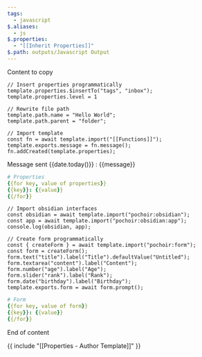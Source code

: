 ```yaml
---
tags:
  - javascript
$.aliases:
  - js
$.properties:
  - "[[Inherit Properties]]"
$.path: outputs/Javascript Output
---
```

Content to copy

```pochoir-js
// Insert properties programmatically
template.properties.$insertTo("tags", "inbox");
template.properties.level = 1
```

```pochoir-js
// Rewrite file path
template.path.name = "Hello World";
template.path.parent = "folder";
```

```pochoir-js
// Import template
const fn = await template.import("[[Functions]]");
template.exports.message = fn.message();
fn.addCreated(template.properties);
```

Message sent {{date.today()}} : {{message}}

```yml
# Properties
{{for key, value of properties}}
{{key}}: {{value}}
{{/for}}
```

```pochoir-js disabled
// Import obsidian interfaces
const obsidian = await template.import("pochoir:obsidian");
const app = await template.import("pochoir:obsidian:app");
console.log(obsidian, app);
```

```pochoir-js
// Create form programmatically
const { createForm } = await template.import("pochoir:form");
const form = createForm();
form.text("title").label("Title").defaultValue("Untitled");
form.textarea("content").label("Content");
form.number("age").label("Age");
form.slider("rank").label("Rank");
form.date("birthday").label("Birthday");
template.exports.form = await form.prompt();
```

```yml
# Form
{{for key, value of form}}
{{key}}: {{value}}
{{/for}}
```

End of content

{{ include "[[Properties - Author Template]]" }}
